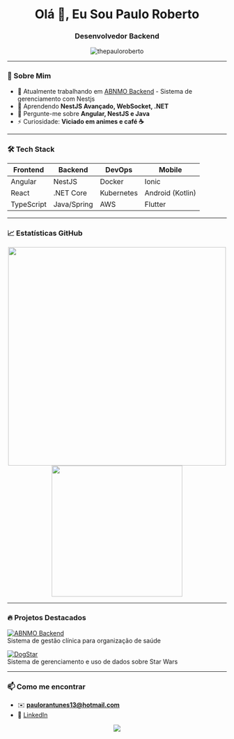 <h1 align="center">Olá 👋, Eu Sou Paulo Roberto</h1>
<h3 align="center">Desenvolvedor Backend </h3>

<p align="center">
  <img src="https://komarev.com/ghpvc/?username=thepauloroberto&label=Profile%20views&color=0e75b6&style=flat" alt="thepauloroberto" />
</p>

---

### 🚀 Sobre Mim
- 🔭 Atualmente trabalhando em [ABNMO Backend](https://github.com/ipecode-br/abnmo-backend) - Sistema de gerenciamento com Nestjs
- 🌱 Aprendendo **NestJS Avançado, WebSocket, .NET**
- 💬 Pergunte-me sobre **Angular, NestJS e Java**
- ⚡ Curiosidade: **Viciado em animes e café ☕**

---

### 🛠 Tech Stack
| Frontend       | Backend        | DevOps        | Mobile        |
|----------------|----------------|--------------|--------------|
| Angular        | NestJS         | Docker       | Ionic        |
| React          | .NET Core      | Kubernetes   | Android (Kotlin) |
| TypeScript     | Java/Spring    | AWS          | Flutter      |

---

### 📈 Estatísticas GitHub
<p align="center">
  <img src="https://github-readme-stats.vercel.app/api?username=ThePauloRoberto&show_icons=true&theme=tokyonight" width="500">
  <img src="https://github-readme-stats.vercel.app/api/top-langs/?username=ThePauloRoberto&layout=pie&theme=tokyonight" width="300">
</p>

---

### 🔥 Projetos Destacados
[![ABNMO Backend](https://img.shields.io/badge/🚀_ABNMO_Backend-NestJS_PostgreSQL-blue?style=for-the-badge)](https://github.com/ipecode-br/abnmo-backend)  
Sistema de gestão clínica para organização de saúde

[![DogStar](https://img.shields.io/badge/🔗_DogStar-orange?style=for-the-badge)](https://github.com/ThePauloRoberto/dogStar)  
Sistema de gerenciamento e uso de dados sobre Star Wars

---

### 📫 Como me encontrar
- ✉️ **paulorantunes13@hotmail.com**
- 💼 [LinkedIn](https://www.linkedin.com/in/paulo-roberto-developer)

<p align="center">
  <a href="https://www.linkedin.com/in/paulo-roberto-developer">
    <img src="https://img.shields.io/badge/LinkedIn-0077B5?style=for-the-badge&logo=linkedin&logoColor=white">
  </a>
</p>
